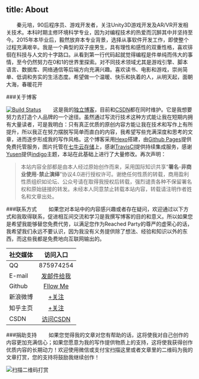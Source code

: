 title: About
---
&emsp;&emsp;秦元培，90后程序员、游戏开发者，关注Unity3D游戏开发及AR/VR开发相关技术。本科时期主修环境科学专业，因为对编程技术的热爱而沉醉其中并坚持至今。2015年本毕业后，毅然放弃本专业背景，选择从事软件开发工作，即使整个过程充满艰辛。我是一个典型的双子座男生，具有理性和感性的双重性格，喜欢徘徊在科技与人文的十字路口。从看到第一行代码起就觉得编程是件单纯而伟大的事情，至今仍然努力在0和1的世界里探索。对不同技术领域尤其是游戏引擎、脚本语言、数据库、网络通信等后端方向充满兴趣。喜欢读书、电影和游戏，崇尚简单、低调和务实的生活态度。希望做一个温暖、快乐和执着的人，从明天起，面朝大海，春暖花开

###关于博客

[![Build Status](https://www.travis-ci.org/qinyuanpei/qinyuanpei.github.io.svg?branch=blog)](https://www.travis-ci.org/qinyuanpei/qinyuanpei.github.io)
&emsp;&emsp;这是我的[独立博客](http://qinyuanpei.com)，目前和[CSDN](http://blog.csdn.net/qinyuanpei)都在同时维护。它是我想要努力去打造个人品牌的一个途径。虽然通过写流行技术这种方式能让我在短期内拥有大量读者，可是我明白：只有真正优质的原创内容方能让我在技术和写作上有所提升，所以我正在努力摆脱写简单而直白的内容，我希望写些充满深度和思考的文章，进而逐步形成我的写作风格。这个博客采用[Hexo](https://hexo.io)搭建，由[Github Pages](https://pages.github.com/)提供免费托管服务，图片托管在[七牛云存储](www.qiniu.com)上，感谢[TravisCI](https://www.travis-ci.org)提供持续集成服务，感谢[Yusen](https://github.com/yscoder)提供[indigo](https://github.com/yscoder/hexo-theme-indigo)主题，本站在此基础上进行了大量修改。再次声明：<blockquote><p>本站内容全部都是由本人经过原始创作而来，采用国际知识共享“<b>署名</b>-<b>非商业使用</b>-<b>禁止演绎</b>”协议4.0进行授权许可。谢绝任何性质的转载，商用盈利性质组织如论坛、公众号请在取得我授权后转载，强烈谴责各种不保留署名权和原始链接的转发。未经本人同意禁止转载本站内容，转载请注明作者姓名和文章出处。</p></blockquote>


###联系方式
&emsp;&emsp;如果您对本站中的内容感兴趣或者存在疑问，欢迎通过以下方式和我取得联系，促进相互间交流和学习是我撰写博客的目的和意义。所以如果您是希望我能够替您免费代劳，以满足您作为Reached Party的尊严的虚荣心的话，我希望我们永远不要认识，因为我没有义务提供除了想法、经验和知识以外的东西，而这些我都是免费地向互联网输出的。

| 社交媒体  | 访问入口                                        | 
| ----------|:-----------------------------------------------:|
| QQ        | 875974254                                       | 
| E-mail    | [发邮件给我](mailto:qinyuanpei@163.com)         |   
| Github    | [Fllow Me](https://github.com/qinyuanpei)       |
| 新浪微博  | [+关注](http://weibo.com/u/1278609231)          |
| 知乎主页  | [+关注](http://www.zhihu.com/people/qinyuanpei) |
| CSDN      | [访问CSDN](http://blog.csdn.net/qinyuanpei)     |

###捐助支持
&emsp;&emsp;如果您觉得我的文章对您有帮助的话，这将使我对自己创作的内容更加充满信心；如果您愿意为我的写作提供物质上的支持，这将使我获得创作优质内容的长期动力！欢迎使用微信或支付宝扫描这里或者文章里的二维码为我的文章打赏，您的支持将鼓励我继续创作！

![扫描二维码打赏](https://qinyuanpei.github.io/assets/images/reward.png)

      





